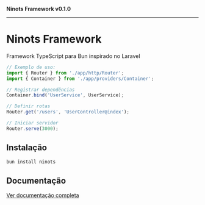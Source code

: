 **Ninots Framework v0.1.0**

***

# Ninots Framework

Framework TypeScript para Bun inspirado no Laravel

```ts
// Exemplo de uso:
import { Router } from './app/http/Router';
import { Container } from './app/providers/Container';

// Registrar dependências
Container.bind('UserService', UserService);

// Definir rotas
Router.get('/users', 'UserController@index');

// Iniciar servidor
Router.serve(3000);
```

## Instalação
```bash
bun install ninots
```

## Documentação
[Ver documentação completa](./docs)
